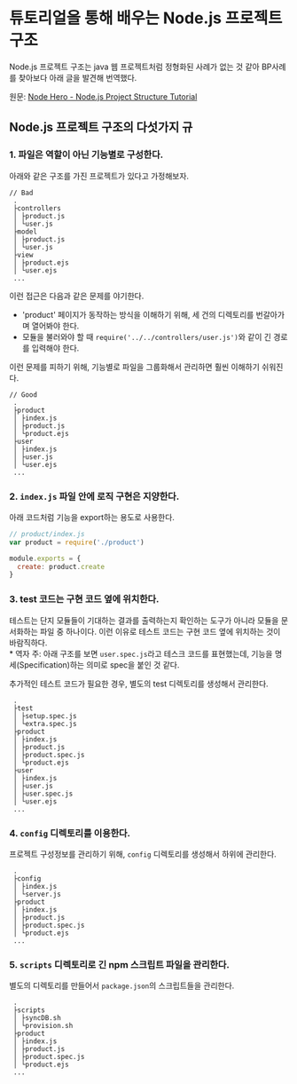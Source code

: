 # 튜토리얼을 통해 배우는 Node.js 프로젝트 구조

Node.js 프로젝트 구조는 java 웹 프로젝트처럼 정형화된 사례가 없는 것 같아 BP사례를 찾아보다 아래 글을 발견해 번역했다.

원문: [Node Hero - Node.js Project Structure Tutorial](https://blog.risingstack.com/node-hero-node-js-project-structure-tutorial/)


## Node.js 프로젝트 구조의 다섯가지 규

### 1. 파일은 역할이 아닌 기능별로 구성한다.
아래와 같은 구조를 가진 프로젝트가 있다고 가정해보자.
```
// Bad
 .
 ├controllers
 │ ├product.js
 │ └user.js
 ├model
 │ ├product.js
 │ └user.js
 ├view
 │ ├product.ejs
 │ └user.ejs
 ...
```

이런 접근은 다음과 같은 문제를 야기한다.
  * 'product' 페이지가 동작하는 방식을 이해하기 위해, 세 건의 디렉토리를 번갈아가며 열어봐야 한다.
  * 모듈을 불러와야 할 때 `require('../../controllers/user.js')`와 같이 긴 경로를 입력해야 한다.

이런 문제를 피하기 위해, 기능별로 파일을 그룹화해서 관리하면 훨씬 이해하기 쉬워진다.
```
// Good
 .
 ├product
 │ ├index.js
 │ ├product.js
 │ └product.ejs
 ├user
 │ ├index.js
 │ ├user.js
 │ └user.ejs
 ...
```

### 2. `index.js` 파일 안에 로직 구현은 지양한다.
아래 코드처럼 기능을 export하는 용도로 사용한다.
```js
// product/index.js
var product = require('./product')

module.exports = {
  create: product.create
}
```

### 3. test 코드는 구현 코드 옆에 위치한다.
테스트는 단지 모듈들이 기대하는 결과를 출력하는지 확인하는 도구가 아니라 모듈을 문서화하는 파일 중 하나이다. 이런 이유로 테스트 코드는 구현 코드 옆에 위치하는 것이 바람직하다.    
\* 역자 주: 아래 구조를 보면 `user.spec.js`라고 테스크 코드를 표현했는데, 기능을 명세(Specification)하는 의미로 spec을 붙인 것 같다.

추가적인 테스트 코드가 필요한 경우, 별도의 test 디렉토리를 생성해서 관리한다.

```
 .
 ├test
 │ ├setup.spec.js
 │ └extra.spec.js
 ├product
 │ ├index.js
 │ ├product.js
 │ ├product.spec.js
 │ └product.ejs
 ├user
 │ ├index.js
 │ ├user.js
 │ ├user.spec.js
 │ └user.ejs
 ...
```

### 4. `config` 디렉토리를 이용한다.
프로젝트 구성정보를 관리하기 위해, `config` 디렉토리를 생성해서 하위에 관리한다.
```
 .
 ├config
 │ ├index.js
 │ └server.js
 ├product
 │ ├index.js
 │ ├product.js
 │ ├product.spec.js
 │ └product.ejs
 ...
```

### 5. `scripts` 디렉토리로 긴 npm 스크립트 파일을 관리한다.
별도의 디렉토리를 만들어서 `package.json`의 스크립트들을 관리한다.
```
 .
 ├scripts
 │ ├syncDB.sh
 │ └provision.sh
 ├product
 │ ├index.js
 │ ├product.js
 │ ├product.spec.js
 │ └product.ejs
 ...
```
